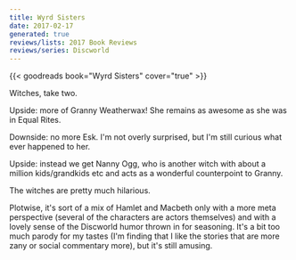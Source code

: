 ```yaml
---
title: Wyrd Sisters
date: 2017-02-17
generated: true
reviews/lists: 2017 Book Reviews
reviews/series: Discworld
---
```

{{< goodreads book="Wyrd Sisters" cover="true" >}}

Witches, take two.  

Upside: more of Granny Weatherwax! She remains as awesome as she was in Equal Rites.  

<!--more-->

Downside: no more Esk. I'm not overly surprised, but I'm still curious what ever happened to her.  

Upside: instead we get Nanny Ogg, who is another witch with about a million kids/grandkids etc and acts as a wonderful counterpoint to Granny.  

The witches are pretty much hilarious.  

Plotwise, it's sort of a mix of Hamlet and Macbeth only with a more meta perspective (several of the characters are actors themselves) and with a lovely sense of the Discworld humor thrown in for seasoning. It's a bit too much parody for my tastes (I'm finding that I like the stories that are more zany or social commentary more), but it's still amusing.


